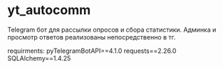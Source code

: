 # yt_autocomm

Telegram бот для рассылки опросов и сбора статистики. Админка и просмотр ответов реализованы непосредственно в тг. 

requirments:
pyTelegramBotAPI==4.1.0
requests==2.26.0
SQLAlchemy==1.4.25
